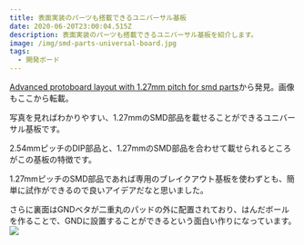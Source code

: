 ```yaml
---
title: 表面実装のパーツも搭載できるユニバーサル基板
date: 2020-06-20T23:00:04.515Z
description: 表面実装のパーツも搭載できるユニバーサル基板を紹介します。
image: /img/smd-parts-universal-board.jpg
tags:
  - 開発ボード
---
```

[Advanced protoboard layout with 1.27mm pitch for smd parts](https://github.com/electroniceel/protoboard)から発見。画像もここから転載。

写真を見ればわかりやすい、1.27mmのSMD部品を載せることができるユニバーサル基板です。

2.54mmピッチのDIP部品と、1.27mmのSMD部品を合わせて載せられるところがこの基板の特徴です。

1.27mmピッチのSMD部品であれば専用のブレイクアウト基板を使わずとも、簡単に試作ができるので良いアイデアだなと思いました。

さらに裏面はGNDベタが二重丸のパッドの外に配置されており、はんだボールを作ることで、GNDに設置することができるという面白い作りになっています。
![](../../img/gndplane-detail.jpg)
